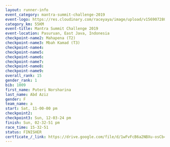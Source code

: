 ```yaml
---
layout: runner-info 
event_category: mantra-summit-challenge-2019 
event-logo: https://res.cloudinary.com/raceyaya/image/upload/v1569072809/logo/mantra-image_segrbx.jpg
category_km: 55KM 
event-title: Mantra Summit Challenge 2019 
event-location: Pasuruan, East Java, Indonesia 
checkpoint-name2: Mahapena (T2) 
checkpoint-name3: Mbah Kamad (T3) 
checkpoint-name4: 
checkpoint-name5: 
checkpoint-name6: 
checkpoint-name7: 
checkpoint-name8: 
checkpoint-name9: 
overall_rank: 15
gender_rank: 1
bib: 1009
first_name: Puteri Norsharina
last_name: Abd Aziz
gender: F
team_name: a
start: Sat, 11-00-00 pm
checkpoint2: 
checkpoint3: Sun, 12-03-24 pm
finish: Sun, 02-32-51 pm
race_time: 15-32-51
status: FINISHER
certficate_/_link: https://drive.google.com/file/d/1wFvFcB6a2NBXu-osCb4hb1vgiKfyAa4V/view?usp=sharing
---
```

